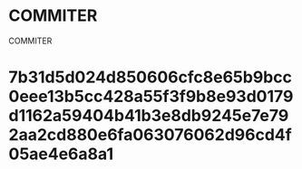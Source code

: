 # COMMITER
COMMITER






# 7b31d5d024d850606cfc8e65b9bcc0eee13b5cc428a55f3f9b8e93d0179d1162a59404b41b3e8db9245e7e792aa2cd880e6fa063076062d96cd4f05ae4e6a8a1
